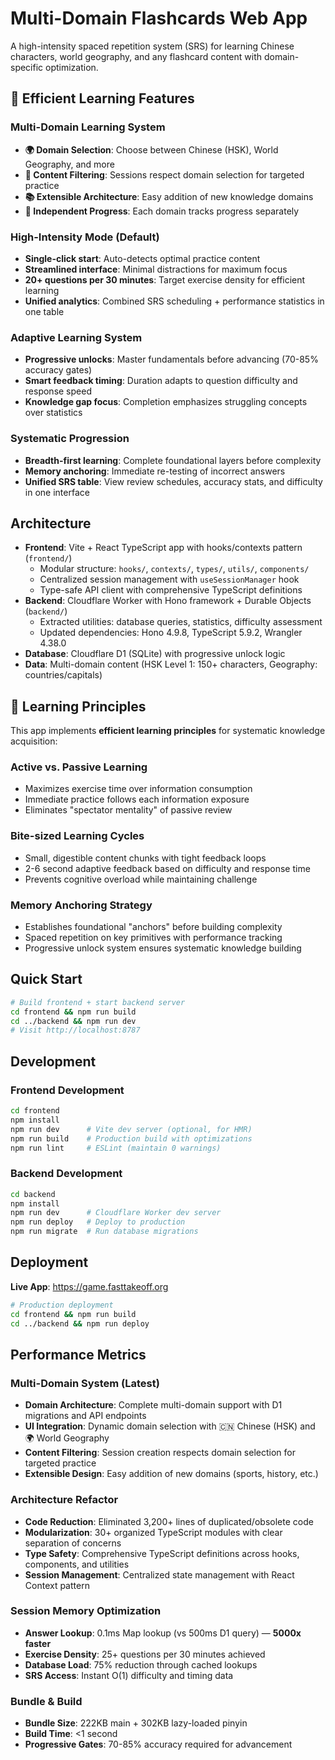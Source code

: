 # Multi-Domain Flashcards Web App

A high-intensity spaced repetition system (SRS) for learning Chinese characters, world geography, and any flashcard content with domain-specific optimization.

## 🚀 Efficient Learning Features

### **Multi-Domain Learning System**
- **🌍 Domain Selection**: Choose between Chinese (HSK), World Geography, and more
- **🎯 Content Filtering**: Sessions respect domain selection for targeted practice
- **📚 Extensible Architecture**: Easy addition of new knowledge domains
- **🔄 Independent Progress**: Each domain tracks progress separately

### **High-Intensity Mode (Default)**
- **Single-click start**: Auto-detects optimal practice content
- **Streamlined interface**: Minimal distractions for maximum focus
- **20+ questions per 30 minutes**: Target exercise density for efficient learning
- **Unified analytics**: Combined SRS scheduling + performance statistics in one table

### **Adaptive Learning System**
- **Progressive unlocks**: Master fundamentals before advancing (70-85% accuracy gates)
- **Smart feedback timing**: Duration adapts to question difficulty and response speed
- **Knowledge gap focus**: Completion emphasizes struggling concepts over statistics

### **Systematic Progression**
- **Breadth-first learning**: Complete foundational layers before complexity
- **Memory anchoring**: Immediate re-testing of incorrect answers
- **Unified SRS table**: View review schedules, accuracy stats, and difficulty in one interface

## Architecture

- **Frontend**: Vite + React TypeScript app with hooks/contexts pattern (`frontend/`)
  - Modular structure: `hooks/`, `contexts/`, `types/`, `utils/`, `components/`
  - Centralized session management with `useSessionManager` hook
  - Type-safe API client with comprehensive TypeScript definitions
- **Backend**: Cloudflare Worker with Hono framework + Durable Objects (`backend/`)
  - Extracted utilities: database queries, statistics, difficulty assessment
  - Updated dependencies: Hono 4.9.8, TypeScript 5.9.2, Wrangler 4.38.0
- **Database**: Cloudflare D1 (SQLite) with progressive unlock logic
- **Data**: Multi-domain content (HSK Level 1: 150+ characters, Geography: countries/capitals)

## 🎯 Learning Principles

This app implements **efficient learning principles** for systematic knowledge acquisition:

### **Active vs. Passive Learning**
- Maximizes exercise time over information consumption
- Immediate practice follows each information exposure
- Eliminates "spectator mentality" of passive review

### **Bite-sized Learning Cycles**
- Small, digestible content chunks with tight feedback loops
- 2-6 second adaptive feedback based on difficulty and response time
- Prevents cognitive overload while maintaining challenge

### **Memory Anchoring Strategy**
- Establishes foundational "anchors" before building complexity
- Spaced repetition on key primitives with performance tracking
- Progressive unlock system ensures systematic knowledge building

## Quick Start

```bash
# Build frontend + start backend server
cd frontend && npm run build
cd ../backend && npm run dev
# Visit http://localhost:8787
```

## Development

### Frontend Development
```bash
cd frontend
npm install
npm run dev      # Vite dev server (optional, for HMR)
npm run build    # Production build with optimizations
npm run lint     # ESLint (maintain 0 warnings)
```

### Backend Development  
```bash
cd backend
npm install
npm run dev      # Cloudflare Worker dev server
npm run deploy   # Deploy to production
npm run migrate  # Run database migrations
```

## Deployment

**Live App**: https://game.fasttakeoff.org

```bash
# Production deployment
cd frontend && npm run build
cd ../backend && npm run deploy
```

## Performance Metrics

### **Multi-Domain System (Latest)**
- **Domain Architecture**: Complete multi-domain support with D1 migrations and API endpoints
- **UI Integration**: Dynamic domain selection with 🇨🇳 Chinese (HSK) and 🌍 World Geography
- **Content Filtering**: Session creation respects domain selection for targeted practice
- **Extensible Design**: Easy addition of new domains (sports, history, etc.)

### **Architecture Refactor**
- **Code Reduction**: Eliminated 3,200+ lines of duplicated/obsolete code
- **Modularization**: 30+ organized TypeScript modules with clear separation of concerns
- **Type Safety**: Comprehensive TypeScript definitions across hooks, components, and utilities
- **Session Management**: Centralized state management with React Context pattern

### **Session Memory Optimization**
- **Answer Lookup**: 0.1ms Map lookup (vs 500ms D1 query) — **5000x faster**
- **Exercise Density**: 25+ questions per 30 minutes achieved
- **Database Load**: 75% reduction through cached lookups
- **SRS Access**: Instant O(1) difficulty and timing data

### **Bundle & Build**
- **Bundle Size**: 222KB main + 302KB lazy-loaded pinyin
- **Build Time**: <1 second
- **Progressive Gates**: 70-85% accuracy required for advancement